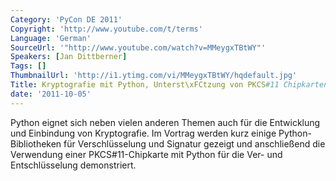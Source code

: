 ```yaml
---
Category: 'PyCon DE 2011'
Copyright: 'http://www.youtube.com/t/terms'
Language: 'German'
SourceUrl: '"http://www.youtube.com/watch?v=MMeygxTBtWY"'
Speakers: [Jan Dittberner]
Tags: []
ThumbnailUrl: 'http://i1.ytimg.com/vi/MMeygxTBtWY/hqdefault.jpg'
Title: Kryptografie mit Python, Unterst\xFCtzung von PKCS#11 Chipkarten\
date: '2011-10-05'
---
```

Python eignet sich neben vielen anderen Themen auch für die Entwicklung und Einbindung von Kryptografie. Im Vortrag werden kurz einige Python-Bibliotheken für Verschlüsselung und Signatur gezeigt und anschließend die Verwendung einer PKCS#11-Chipkarte mit Python für die Ver- und Entschlüsselung demonstriert.
